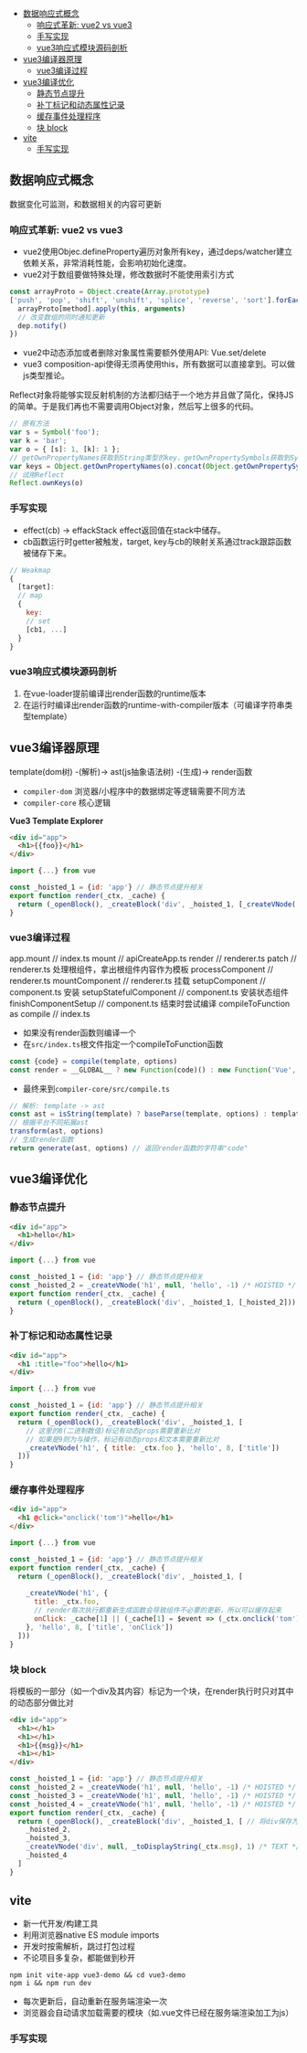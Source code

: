 <!-- TOC -->

- [数据响应式概念](#数据响应式概念)
  - [响应式革新: vue2 vs vue3](#响应式革新-vue2-vs-vue3)
  - [手写实现](#手写实现)
  - [vue3响应式模块源码剖析](#vue3响应式模块源码剖析)
- [vue3编译器原理](#vue3编译器原理)
  - [vue3编译过程](#vue3编译过程)
- [vue3编译优化](#vue3编译优化)
  - [静态节点提升](#静态节点提升)
  - [补丁标记和动态属性记录](#补丁标记和动态属性记录)
  - [缓存事件处理程序](#缓存事件处理程序)
  - [块 block](#块-block)
- [vite](#vite)
  - [手写实现](#手写实现-1)

<!-- /TOC -->

## 数据响应式概念
数据变化可监测，和数据相关的内容可更新

### 响应式革新: vue2 vs vue3
* vue2使用Objec.defineProperty遍历对象所有key，通过deps/watcher建立依赖关系，非常消耗性能，会影响初始化速度。
* vue2对于数组要做特殊处理，修改数据时不能使用索引方式
```js
const arrayProto = Object.create(Array.prototype)
['push', 'pop', 'shift', 'unshift', 'splice', 'reverse', 'sort'].forEach(method => {
  arrayProto[method].apply(this, arguments)
  // 改变数组的同时通知更新
  dep.notify()
})
```
* vue2中动态添加或者删除对象属性需要额外使用API: Vue.set/delete
* vue3 composition-api使得无须再使用this，所有数据可以直接拿到。可以做js类型推论。

Reflect对象将能够实现反射机制的方法都归结于一个地方并且做了简化，保持JS的简单。于是我们再也不需要调用Object对象，然后写上很多的代码。

```js
// 原有方法
var s = Symbol('foo');
var k = 'bar';
var o = { [s]: 1, [k]: 1 };
// getOwnPropertyNames获取到String类型的key，getOwnPropertySymbols获取到Symbol类型的key
var keys = Object.getOwnPropertyNames(o).concat(Object.getOwnPropertySymbols(o));
// 试用Reflect
Reflect.ownKeys(o)
```

### 手写实现

* effect(cb) -> effackStack effect返回值在stack中储存。
* cb函数运行时getter被触发，target, key与cb的映射关系通过track跟踪函数被储存下来。
```js
// Weakmap
{
  [target]:
  // map
  {
    key:
    // set
    [cb1, ...]
  }
}
```

### vue3响应式模块源码剖析

1. 在vue-loader提前编译出render函数的runtime版本
2. 在运行时编译出render函数的runtime-with-compiler版本（可编译字符串类型template）

## vue3编译器原理
template(dom树) -(解析)-> ast(js抽象语法树) -(生成)-> render函数

* `compiler-dom` 浏览器/小程序中的数据绑定等逻辑需要不同方法
* `compiler-core` 核心逻辑

**Vue3 Template Explorer**

```html
<div id="app">
  <h1>{{foo}}</h1>
</div>
```

```js
import {...} from vue

const _hoisted_1 = {id: 'app'} // 静态节点提升相关
export function render(_ctx, _cache) {
  return (_openBlock(), _createBlock('div', _hoisted_1, [_createVNode('h1', null, _toDisplayString(_ctx.foo), 1)]))
}
```

### vue3编译过程
app.mount // index.ts
mount // apiCreateApp.ts
render // renderer.ts
patch // renderer.ts 处理根组件，拿出根组件内容作为模板
processComponent // renderer.ts
mountComponent // renderer.ts 挂载
setupComponent // component.ts 安装
setupStatefulComponent // component.ts 安装状态组件
finishComponentSetup // component.ts 结束时尝试编译
compileToFunction as compile // index.ts

* 如果没有render函数则编译一个
* 在`src/index.ts`根文件指定一个compileToFunction函数
```js
const {code} = compile(template, options)
const render = __GLOBAL__ ? new Function(code)() : new Function('Vue', code)(runtionDom)
```
* 最终来到`compiler-core/src/compile.ts`
```js
// 解析: template -> ast
const ast = isString(template) ? baseParse(template, options) : template
// 根据平台不同拓展ast
transform(ast, options)
// 生成render函数
return generate(ast, options) // 返回render函数的字符串"code"
```

## vue3编译优化
### 静态节点提升

```html
<div id="app">
  <h1>hello</h1>
</div>
```

```js
import {...} from vue

const _hoisted_1 = {id: 'app'} // 静态节点提升相关
const _hoisted_2 = _createVNode('h1', null, 'hello', -1) /* HOISTED */
export function render(_ctx, _cache) {
  return (_openBlock(), _createBlock('div', _hoisted_1, [_hoisted_2]))
}
```
### 补丁标记和动态属性记录
```html
<div id="app">
  <h1 :title="foo">hello</h1>
</div>
```

```js
import {...} from vue

const _hoisted_1 = {id: 'app'} // 静态节点提升相关
export function render(_ctx, _cache) {
  return (_openBlock(), _createBlock('div', _hoisted_1, [
    // 这里的8(二进制数值)标记有动态props需要重新比对
    // 如果是9则为与操作，标记有动态props和文本需要重新比对
    _createVNode('h1', { title: _ctx.foo }, 'hello', 8, ['title'])
  ]))
}
```
### 缓存事件处理程序
```html
<div id="app">
  <h1 @click="onclick('tom')">hello</h1>
</div>
```

```js
import {...} from vue

const _hoisted_1 = {id: 'app'} // 静态节点提升相关
export function render(_ctx, _cache) {
  return (_openBlock(), _createBlock('div', _hoisted_1, [
    
    _createVNode('h1', {
      title: _ctx.foo,
      // render每次执行都重新生成函数会导致组件不必要的更新，所以可以缓存起来
      onClick: _cache[1] || (_cache[1] = $event => (_ctx.onclick('tom')))
    }, 'hello', 8, ['title', 'onClick'])
  ]))
}
```
### 块 block
将模板的一部分（如一个div及其内容）标记为一个块，在render执行时只对其中的动态部分做比对

```html
<div id="app">
  <h1></h1>
  <h1></h1>
  <h1>{{msg}}</h1>
  <h1></h1>
</div>
```

```js
const _hoisted_1 = {id: 'app'} // 静态节点提升相关
const _hoisted_2 = _createVNode('h1', null, 'hello', -1) /* HOISTED */
const _hoisted_3 = _createVNode('h1', null, 'hello', -1) /* HOISTED */
const _hoisted_4 = _createVNode('h1', null, 'hello', -1) /* HOISTED */
export function render(_ctx, _cache) {
  return (_openBlock(), _createBlock('div', _hoisted_1, [ // 将div保存为块
    _hoisted_2,
    _hoisted_3,
    _createVNode('div', null, _toDisplayString(_ctx.msg), 1) /* TEXT */
    _hoisted_4
  ]
}
```

## vite
* 新一代开发/构建工具
* 利用浏览器native ES module imports
* 开发时按需解析，跳过打包过程
* 不论项目多复杂，都能做到秒开

```
npm init vite-app vue3-demo && cd vue3-demo
npm i && npm run dev
```

* 每次更新后，自动重新在服务端渲染一次
* 浏览器会自动请求加载需要的模块（如.vue文件已经在服务端渲染加工为js）

### 手写实现
